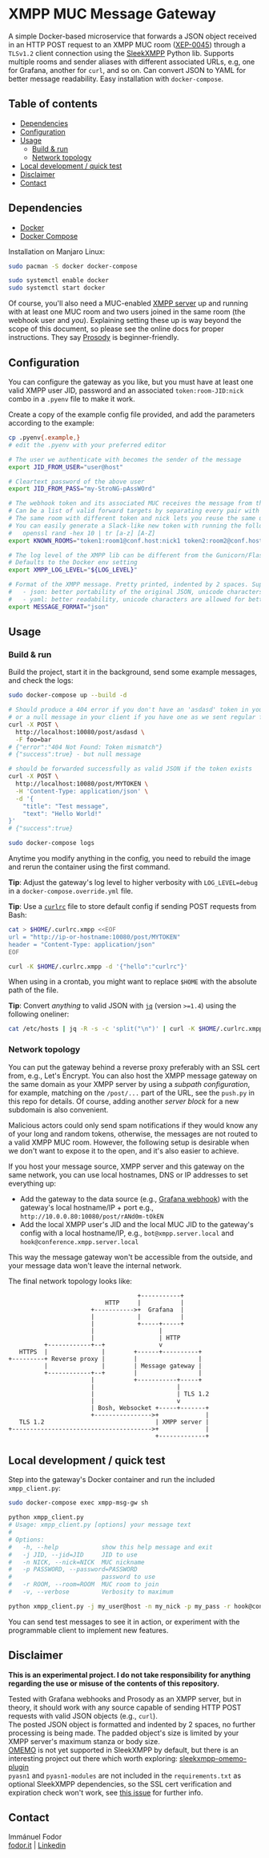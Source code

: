# XMPP MUC Message Gateway

A simple Docker-based microservice that forwards a JSON object received in an HTTP POST request to an XMPP MUC room ([XEP-0045](https://xmpp.org/extensions/xep-0045.html)) through a `TLSv1.2` client connection using the [SleekXMPP](https://sleekxmpp.readthedocs.io/en/latest/) Python lib. Supports multiple rooms and sender aliases with different associated URLs, e.g, one for Grafana, another for `curl`, and so on. Can convert JSON to YAML for better message readability. Easy installation with `docker-compose`.

## Table of contents <!-- omit in toc -->

- [Dependencies](#dependencies)
- [Configuration](#configuration)
- [Usage](#usage)
  - [Build & run](#build--run)
  - [Network topology](#network-topology)
- [Local development / quick test](#local-development--quick-test)
- [Disclaimer](#disclaimer)
- [Contact](#contact)

## Dependencies

- [Docker](https://www.docker.com/)
- [Docker Compose](https://github.com/docker/compose)

Installation on Manjaro Linux:

```bash
sudo pacman -S docker docker-compose

sudo systemctl enable docker
sudo systemctl start docker
```

Of course, you'll also need a MUC-enabled [XMPP server](https://xmpp.org/software/servers.html) up and running with at least one MUC room and two users joined in the same room (the webhook user and _you_). Explaining setting these up is way beyond the scope of this document, so please see the online docs for proper instructions. They say [Prosody](http://prosody.im/) is beginner-friendly.

## Configuration

You can configure the gateway as you like, but you must have at least one valid XMPP user JID, password and an associated `token:room-JID:nick` combo in a `.pyenv` file to make it work.

Create a copy of the example config file provided, and add the parameters according to the example:

```bash
cp .pyenv{.example,}
# edit the .pyenv with your preferred editor
```
```bash
# The user we authenticate with becomes the sender of the message
export JID_FROM_USER="user@host"

# Cleartext password of the above user
export JID_FROM_PASS="my-StroNG-pAssWOrd"

# The webhook token and its associated MUC receives the message from the displayed nick
# Can be a list of valid forward targets by separating every pair with a space
# The same room with different token and nick lets you reuse the same user for multiple services
# You can easily generate a Slack-like new token with running the following in bash:
#   openssl rand -hex 10 | tr [a-z] [A-Z]
export KNOWN_ROOMS="token1:room1@conf.host:nick1 token2:room2@conf.host:nick2 token3:room1@conf.host:nick3"

# The log level of the XMPP lib can be different from the Gunicorn/Flash app
# Defaults to the Docker env setting
export XMPP_LOG_LEVEL="${LOG_LEVEL}"

# Format of the XMPP message. Pretty printed, indented by 2 spaces. Supported values:
#   - json: better portability of the original JSON, unicode characters are converted to \u1231 and such
#   - yaml: better readability, unicode characters are allowed for better readability (avoid \u1231 and such chars in messages)
export MESSAGE_FORMAT="json"
```

## Usage

### Build & run

Build the project, start it in the background, send some example messages, and check the logs:

```bash
sudo docker-compose up --build -d

# Should produce a 404 error if you don't have an 'asdasd' token in your config
# or a null message in your client if you have one as we sent regular form data
curl -X POST \
  http://localhost:10080/post/asdasd \
  -F foo=bar
# {"error":"404 Not Found: Token mismatch"}
# {"success":true} - but null message

# should be forwarded successfully as valid JSON if the token exists
curl -X POST \
  http://localhost:10080/post/MYTOKEN \
  -H 'Content-Type: application/json' \
  -d '{
    "title": "Test message",
    "text": "Hello World!"
}'
# {"success":true}

sudo docker-compose logs
```

Anytime you modify anything in the config, you need to rebuild the image and rerun the container using the first command.

**Tip**: Adjust the gateway's log level to higher verbosity with `LOG_LEVEL=debug` in a `docker-compose.override.yml` file.

**Tip**: Use a [`curlrc`](https://ec.haxx.se/cmdline-configfile.html) file to store default config if sending POST requests from Bash:

```bash
cat > $HOME/.curlrc.xmpp <<EOF
url = "http://ip-or-hostname:10080/post/MYTOKEN"
header = "Content-Type: application/json"
EOF

curl -K $HOME/.curlrc.xmpp -d '{"hello":"curlrc"}'
```

When using in a crontab, you might want to replace `$HOME` with the absolute path of the file.

**Tip**: Convert _anything_ to valid JSON with [`jq`](https://stedolan.github.io/jq/) (version `>=1.4`) using the following oneliner:

```bash
cat /etc/hosts | jq -R -s -c 'split("\n")' | curl -K $HOME/.curlrc.xmpp -d @-
```

### Network topology

You can put the gateway behind a reverse proxy preferably with an SSL cert from, e.g., Let's Encrypt. You can also host the XMPP message gateway on the same domain as your XMPP server by using a _subpath configuration_, for example, matching on the `/post/...` part of the URL, see the `push.py` in this repo for details. Of course, adding another _server block_ for a new subdomain is also convenient.

Malicious actors could only send spam notifications if they would know any of your long and random tokens, otherwise, the messages are not routed to a valid XMPP MUC room. However, the following setup is desirable when we don't want to expose it to the open, and it's also easier to achieve.

If you host your message source, XMPP server and this gateway on the same network, you can use local hostnames, DNS or IP addresses to set everything up:
- Add the gateway to the data source (e.g., [Grafana webhook](https://github.com/grafana/grafana/issues/6955#issuecomment-470900383)) with the gateway's local hostname/IP + port e.g., `http://10.0.0.80:10080/post/rANd0m-tOkEN`
- Add the local XMPP user's JID and the local MUC JID to the gateway's config with a local hostname/IP, e.g., `bot@xmpp.server.local` and `hook@conference.xmpp.server.local`

This way the message gateway won't be accessible from the outside, and your message data won't leave the internal network.

The final network topology looks like:

```
                                    +-----------+
                           HTTP     |           |
                       +----------->+  Grafana  |
                       |            |           |
                       |            +-----+-----+
                       |                  |
                       |                  | HTTP
          +------------+--+               v
   HTTPS  |               |        +------+----------+
+---------+ Reverse proxy |        |                 |
          |               |        | Message gateway |
          +------------+--+        |                 |
                       |           +-----------+-----+
                       |                       |
                       |                       | TLS 1.2
                       |                       v
                       | Bosh, Websocket +-----+-------+
                       +---------------->+             |
   TLS 1.2                               | XMPP server |
+--------------------------------------->+             |
                                         +-------------+
```

## Local development / quick test

Step into the gateway's Docker container and run the included `xmpp_client.py`:

```bash
sudo docker-compose exec xmpp-msg-gw sh

python xmpp_client.py
# Usage: xmpp_client.py [options] your message text
#
# Options:
#   -h, --help            show this help message and exit
#   -j JID, --jid=JID     JID to use
#   -n NICK, --nick=NICK  MUC nickname
#   -p PASSWORD, --password=PASSWORD
#                         password to use
#   -r ROOM, --room=ROOM  MUC room to join
#   -v, --verbose         Verbosity to maximum

python xmpp_client.py -j my_user@host -n my_nick -p my_pass -r hook@conference.xmpp.server "cli test"
```

You can send test messages to see it in action, or experiment with the programmable client to implement new features.

## Disclaimer

**This is an experimental project. I do not take responsibility for anything regarding the use or misuse of the contents of this repository.**

Tested with Grafana webhooks and Prosody as an XMPP server, but in theory, it should work with any source capable of sending HTTP POST requests with valid JSON objects (e.g., `curl`).    
The posted JSON object is formatted and indented by 2 spaces, no further processing is being made. The padded object's size is limited by your XMPP server's maximum stanza or body size.    
[OMEMO](https://omemo.top/) is not yet supported in SleekXMPP by default, but there is an interesting project out there which worth exploring: [sleekxmpp-omemo-plugin](https://gitlab.com/ecartman/sleekxmpp-omemo-plugin)    
`pyasn1` and `pyasn1-modules` are not included in the `requirements.txt` as optional SleekXMPP dependencies, so the SSL cert verification and expiration check won't work, see [this issue](https://github.com/fritzy/SleekXMPP/issues/477) for further info.

## Contact

Immánuel Fodor    
[fodor.it](https://fodor.it/xmppmsggwit) | [Linkedin](https://fodor.it/xmppmsggwin)
